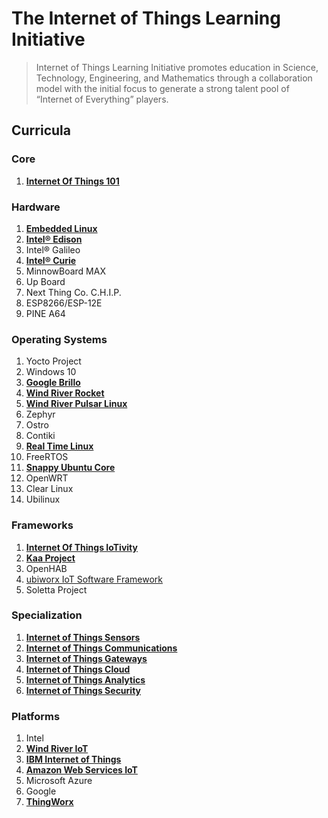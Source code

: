 The Internet of Things Learning Initiative
==

> Internet of Things Learning Initiative promotes education in Science, Technology, Engineering, and Mathematics through a collaboration model with the initial focus to generate a strong talent pool of “Internet of Everything” players.

## Curricula

### Core
1. [__Internet Of Things 101__](https://theiotlearninginitiative.gitbooks.io/internetofthings101/)

### Hardware
1. [__Embedded Linux__](https://theiotlearninginitiative.gitbooks.io/embedded-linux/)
2. [__Intel® Edison__](https://theiotlearninginitiative.gitbooks.io/inteledison/)
3. Intel® Galileo
4. [__Intel® Curie__](https://theiotlearninginitiative.gitbooks.io/intelcurie/content/)
5. MinnowBoard MAX
6. Up Board
7. Next Thing Co. C.H.I.P.
8. ESP8266/ESP-12E
9. PINE A64

### Operating Systems
1. Yocto Project
2. Windows 10
3. [__Google Brillo__](https://theiotlearninginitiative.gitbooks.io/googlebrillo/content/)
4. [__Wind River Rocket__](https://theiotlearninginitiative.gitbooks.io/iotwindriverrocket/content/)
5. [__Wind River Pulsar Linux__](https://theiotlearninginitiative.gitbooks.io/iotwindriverpulsarlinux/content/)
6. Zephyr
7. Ostro
8. Contiki
9. [__Real Time Linux__](https://theiotlearninginitiative.gitbooks.io/internetofthingsrt/content/)
10. FreeRTOS
11. [__Snappy Ubuntu Core__](https://theiotlearninginitiative.gitbooks.io/iotsnappyubuntucore/content/)
12. OpenWRT
13. Clear Linux
14. Ubilinux

### Frameworks
1. [__Internet Of Things IoTivity__](https://theiotlearninginitiative.gitbooks.io/internetofthingsiotivity/content/)
2. [__Kaa Project__](http://www.kaaproject.org/)
3. OpenHAB
4. [ubiworx IoT Software Framework](http://www.ubiworx.com/ubiworx/)
5. Soletta Project

### Specialization
1. [__Internet of Things Sensors__](https://theiotlearninginitiative.gitbooks.io/internetofthingssensors/content/)
2. [__Internet of Things Communications__](https://theiotlearninginitiative.gitbooks.io/internetofthingscommunications/content/)
3. [__Internet of Things Gateways__](https://theiotlearninginitiative.gitbooks.io/internetofthingsgateways/content/)
4. [__Internet of Things Cloud__](https://theiotlearninginitiative.gitbooks.io/internetofthingscloud/content/)
5. [__Internet of Things Analytics__](https://theiotlearninginitiative.gitbooks.io/internetofthingsanalytics/content/)
5. [__Internet of Things Security__]()

### Platforms
1. Intel
2. [__Wind River IoT__](https://theiotlearninginitiative.gitbooks.io/windriveriot/content/)
3. [__IBM Internet of Things__](https://theiotlearninginitiative.gitbooks.io/ibminternetofthings/content/)
4. [__Amazon Web Services IoT__](https://theiotlearninginitiative.gitbooks.io/amazonwebservicesiot/content/)
5. Microsoft Azure
6. Google
7. [__ThingWorx__]()